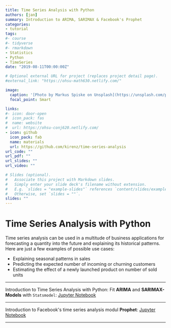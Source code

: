 ```yaml
---
title: Time Series Analysis with Python
authors: [jan]
summary: Introduction to ARIMA, SARIMAX & Facebook's Prophet
categories:
- tutorial
tags:
#- course
#- tidyverse
#- rmarkdown
- Statistics
- Python
- TimeSeries
date: "2019-08-11T00:00:00Z"

# Optional external URL for project (replaces project detail page).
#external_link: "https://ohsu-math630.netlify.com/"

image:
  caption: '[Photo by Markus Spiske on Unsplash](https://unsplash.com/photos/5gGcn2PRrtc)'
  focal_point: Smart

links:
#- icon: door-open
#  icon_pack: fas
#  name: website
#  url: https://ohsu-conj620.netlify.com/
- icon: github
  icon_pack: fab
  name: materials
  url: https://github.com/kirenz/time-series-analysis
url_code: ""
url_pdf: ""
url_slides: ""
url_video: ""

# Slides (optional).
#   Associate this project with Markdown slides.
#   Simply enter your slide deck's filename without extension.
#   E.g. `slides = "example-slides"` references `content/slides/example-slides.md`.
#   Otherwise, set `slides = ""`.
slides: ""
---
```


# Time Series Analysis with Python


Time series analysis can be used in a multitude of business applications for forecasting a quantity into the future and explaining its historical patterns. Here are just a few examples of possible use cases:

* Explaining seasonal patterns in sales
* Predicting the expected number of incoming or churning customers
* Estimating the effect of a newly launched product on number of sold units

---

Introduction to Time Series Analysis with Python: Fit **ARIMA** and **SARIMAX-Models** with `Statsmodel`: [Jupyter Notebook](https://github.com/kirenz/time-series-analysis/blob/master/time-series-first-steps.ipynb)

---

Introduction to Facebook's time series analysis modul **Prophet**: [Jupyter Notebook](https://github.com/kirenz/time-series-analysis/blob/master/Prophet.ipynb)

---
